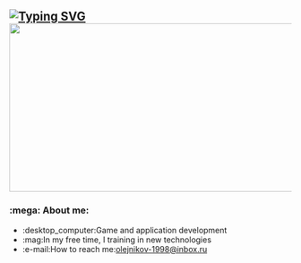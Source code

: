<a href="https://git.io/typing-svg"><img src="https://readme-typing-svg.herokuapp.com?font=Press+Start+2P&size=15&duration=3000&pause=500&color=800080&center=%D0%B8%D1%81%D1%82%D0%B8%D0%BD%D0%BD%D1%8B%D0%B9&vCenter=%D0%B8%D1%81%D1%82%D0%B8%D0%BD%D0%BD%D1%8B%D0%B9&width=735&height=100&lines=Hey+there%2C;my+name+is+Andrey+and+I+am+an+android+developer" alt="Typing SVG" /></a>
<img src="https://media.giphy.com/media/dWesBcTLavkZuG35MI/giphy.gif" width="600" height="300"/>
---
<h3 align="left">:mega: About me:</h3>
 <body> 
  <ul>
    <li>:desktop_computer:Game and application development</li>
    <li>:mag:In my free time, I training in new technologies</li>
    <li>:e-mail:How to reach me:<a href="mailto:olejnikov-1998@inbox.ru">olejnikov-1998@inbox.ru</a></li>
  </ul>
 </body>

